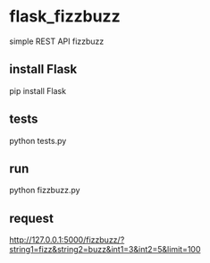 # flask_fizzbuzz
simple REST API fizzbuzz

## install Flask
pip install Flask

## tests
python tests.py

## run
python fizzbuzz.py

## request
http://127.0.0.1:5000/fizzbuzz/?string1=fizz&string2=buzz&int1=3&int2=5&limit=100

